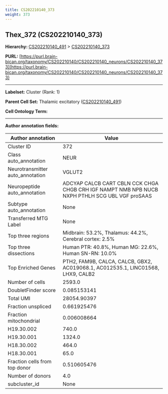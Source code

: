 ```yaml
---
title: CS202210140_373
weight: 373
---
```

## Thex_372 (CS202210140_373)
<b>Hierarchy: </b>
[CS202210140_491](../CS202210140_491) >
[CS202210140_373](../CS202210140_373)

**PURL:** [https://purl.brain-bican.org/taxonomy/CS202210140/CS202210140_neurons/CS202210140_373](https://purl.brain-bican.org/taxonomy/CS202210140/CS202210140_neurons/CS202210140_373)

---


**Labelset:** Cluster (Rank: 1)

**Parent Cell Set:** Thalamic excitatory ([CS202210140_491](../CS202210140_491))



**Cell Ontology Term:** 

[MARKER GENES.]: #


---

[TRANSFERRED ANNOTATIONS.]: #


[AUTHOR ANNOTATION FIELDS.]: #


**Author annotation fields:**

| Author annotation | Value |
|-------------------|-------|
|Cluster ID|372|
|Class auto_annotation|NEUR|
|Neurotransmitter auto_annotation|VGLUT2|
|Neuropeptide auto_annotation|ADCYAP CALCB CART CBLN CCK CHGA CHGB CRH IGF NAMPT NMB NPB NUCB NXPH PTHLH SCG UBL VGF proSAAS|
|Subtype auto_annotation|None|
|Transferred MTG Label|None|
|Top three regions|Midbrain: 53.2%, Thalamus: 44.2%, Cerebral cortex: 2.5%|
|Top three dissections|Human PTR: 40.8%, Human MG: 22.6%, Human SN-RN: 10.0%|
|Top Enriched Genes|PTH2, FAM9B, CALCA, CALCB, GBX2, AC019068.1, AC012535.1, LINC01568, LHX9, CALB2|
|Number of cells|2593.0|
|DoubletFinder score|0.085153141|
|Total UMI|28054.90397|
|Fraction unspliced|0.661925476|
|Fraction mitochondrial|0.006008664|
|H19.30.002|740.0|
|H19.30.001|1324.0|
|H18.30.002|464.0|
|H18.30.001|65.0|
|Fraction cells from top donor|0.510605476|
|Number of donors|4.0|
|subcluster_id|None|
